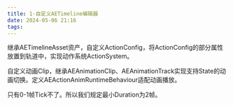 ```yaml
---
title: 1-自定义AETimeline编辑器
date: 2024-05-06 21:16
tags:
---
```

继承AETimelineAsset资产，自定义ActionConfig，将ActionConfig的部分属性放置到轨道中，实现动作系统ActionSystem。

自定义动画Clip，继承AEAnimationClip、AEAnimationTrack实现支持State的动画切换。定义AEActionAnimRuntimeBehaviour适配动画播放。

只有0-1帧Tick不了。所以我们规定最小Duration为2帧。
